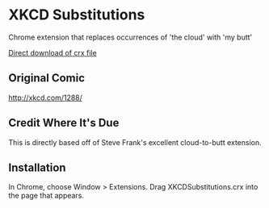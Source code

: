 XKCD Substitutions
=============

Chrome extension that replaces occurrences of 'the cloud' with 'my butt'

[Direct download of crx file](https://github.com/killion/xkcd-substitutions/blob/master/XKCDSubstitutions.crx?raw=true)

Original Comic
--------------

http://xkcd.com/1288/

Credit Where It's Due
---------------------

This is directly based off of Steve Frank's excellent cloud-to-butt extension.


Installation
------------

In Chrome, choose Window > Extensions. Drag XKCDSubstitutions.crx into the page that appears.
